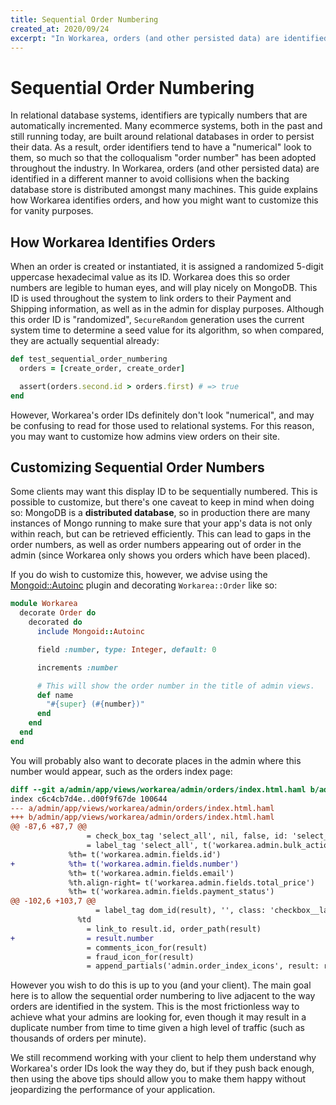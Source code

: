 ```yaml
---
title: Sequential Order Numbering
created_at: 2020/09/24
excerpt: "In Workarea, orders (and other persisted data) are identified in a different manner from relational databases in order to avoid collisions. This guide explains how Workarea identifies orders, and how you might want to customize this for vanity purposes."
---
```


# Sequential Order Numbering

In relational database systems, identifiers are typically numbers that are automatically incremented. Many ecommerce systems, both in the past and still running today, are built around relational databases in order to persist their data. As a result, order identifiers tend to have a "numerical" look to them, so much so that the colloqualism "order number" has been adopted throughout the industry. In Workarea, orders (and other persisted data) are identified in a different manner to avoid collisions when the backing database store is distributed amongst many machines. This guide explains how Workarea identifies orders, and how you might want to customize this for vanity purposes.

## How Workarea Identifies Orders

When an order is created or instantiated, it is assigned a randomized 5-digit uppercase hexadecimal value as its ID. Workarea does this so order numbers are legible to human eyes, and will play nicely on MongoDB. This ID is used throughout the system to link orders to their Payment and Shipping information, as well as in the admin for display purposes. Although this order ID is "randomized", `SecureRandom` generation uses the current system time to determine a seed value for its algorithm, so when compared, they are actually sequential already:

```ruby
def test_sequential_order_numbering
  orders = [create_order, create_order]

  assert(orders.second.id > orders.first) # => true
end
```

However, Workarea's order IDs definitely don't look "numerical", and may be confusing to read for those used to relational systems. For this reason, you may want to customize how admins view orders on their site.

## Customizing Sequential Order Numbers

Some clients may want this display ID to be sequentially numbered. This is possible to customize, but there's one caveat to keep in mind when doing so: MongoDB is a **distributed database**, so in production there are many instances of Mongo running to make sure that your app's data is not only within reach, but can be retrieved efficiently. This can lead to gaps in the order numbers, as well as order numbers appearing out of order in the admin (since Workarea only shows you orders which have been placed).

If you do wish to customize this, however, we advise using the [Mongoid::Autoinc](https://github.com/suweller/mongoid-autoinc) plugin and decorating `Workarea::Order` like so:

```ruby
module Workarea
  decorate Order do
    decorated do
      include Mongoid::Autoinc

      field :number, type: Integer, default: 0

      increments :number

      # This will show the order number in the title of admin views.
      def name
        "#{super} (#{number})"
      end
    end
  end
end
```

You will probably also want to decorate places in the admin where this number would appear, such as the orders index page:

```diff
diff --git a/admin/app/views/workarea/admin/orders/index.html.haml b/admin/app/views/workarea/admin/orders/index.html.haml
index c6c4cb7d4e..d00f9f67de 100644
--- a/admin/app/views/workarea/admin/orders/index.html.haml
+++ b/admin/app/views/workarea/admin/orders/index.html.haml
@@ -87,6 +87,7 @@
                 = check_box_tag 'select_all', nil, false, id: 'select_all', class: 'checkbox__input', data: { bulk_action_select_all: '' }
                 = label_tag 'select_all', t('workarea.admin.bulk_actions.select_all'), class: 'checkbox__label'
             %th= t('workarea.admin.fields.id')
+            %th= t('workarea.admin.fields.number')
             %th= t('workarea.admin.fields.email')
             %th.align-right= t('workarea.admin.fields.total_price')
             %th= t('workarea.admin.fields.payment_status')
@@ -102,6 +103,7 @@
                   = label_tag dom_id(result), '', class: 'checkbox__label', title: t('workarea.admin.bulk_actions.add_summary_button')
               %td
                 = link_to result.id, order_path(result)
+                = result.number
                 = comments_icon_for(result)
                 = fraud_icon_for(result)
                 = append_partials('admin.order_index_icons', result: result)
```

However you wish to do this is up to you (and your client). The main goal here is to allow the sequential order numbering to live adjacent to the way orders are identified in the system. This is the most frictionless way to achieve what your admins are looking for, even though it may result in a duplicate number from time to time given a high level of traffic (such as thousands of orders per minute).

We still recommend working with your client to help them understand why Workarea's order IDs look the way they do, but if they push back enough, then using the above tips should allow you to make them happy without jeopardizing the performance of your application.
